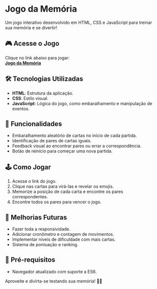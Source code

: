 # Jogo da Memória  

Um jogo interativo desenvolvido em HTML, CSS e JavaScript para treinar sua memória e se divertir!  

## 🎮 Acesse o Jogo  
Clique no link abaixo para jogar:  
[**Jogo da Memória**]( https://joycedev13.github.io/jogo-da-memoria/)  

## 🛠 Tecnologias Utilizadas  
- **HTML**: Estrutura da aplicação.  
- **CSS**: Estilo visual.  
- **JavaScript**: Lógica do jogo, como embaralhamento e manipulação de eventos.  

## 🚀 Funcionalidades  
- Embaralhamento aleatório de cartas no início de cada partida.  
- Identificação de pares de cartas iguais.  
- Feedback visual ao encontrar pares ou errar a correspondência.  
- Botão de reinício para começar uma nova partida.  

## 🕹 Como Jogar  
1. Acesse o link do jogo.  
2. Clique nas cartas para virá-las e revelar os emojis.  
3. Memorize a posição de cada carta e encontre os pares correspondentes.  
4. Encontre todos os pares para vencer o jogo.  

## 🌟 Melhorias Futuras 
- Fazer toda a responsividade.
- Adicionar cronômetro e contagem de movimentos.  
- Implementar níveis de dificuldade com mais cartas.  
- Sistema de pontuação e ranking.  

## 🧰 Pré-requisitos  
- Navegador atualizado com suporte a ES6.  

Aproveite e divirta-se testando sua memória! 🎉✨ 
